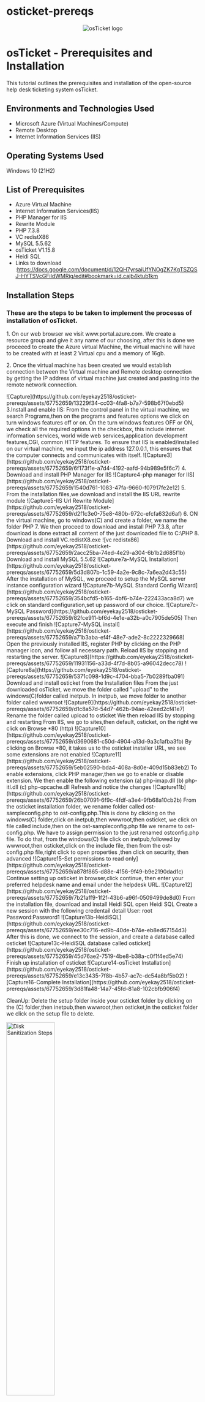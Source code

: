 


# osticket-prereqs
<p align="center">
<img src="https://i.imgur.com/Clzj7Xs.png" alt="osTicket logo"/>
</p>

<h1>osTicket - Prerequisites and Installation</h1>
This tutorial outlines the prerequisites and installation of the open-source help desk ticketing system osTicket.<br />

<h2>Environments and Technologies Used</h2>

- Microsoft Azure (Virtual Machines/Compute)
- Remote Desktop
- Internet Information Services (IIS)

<h2>Operating Systems Used </h2>
Windows 10</b> (21H2)

<h2>List of Prerequisites</h2>

- Azure Virtual Machine
- Internet Information Services(IIS)
- PHP Manager for IIS
- Rewrite Module
- PHP 7.3.8
- VC redistX86
- MySQL 5.5.62
- osTicket V1.15.8
- Heidi SQL
- Links to download :https://docs.google.com/document/d/12QH7yrsaiUfYNOgZK7KgTSZQSJ-HYTSVcGFildWMRig/edit#bookmark=id.cajb4ktub1km

<h2>Installation Steps</h2>
<h3>These are the steps to be taken to implement the processs of installation of osTicket.</h3>
<p>
1. On our web browser we visit www.portal.azure.com. We create a resource group and give it any name of our choosing, after this is done we proceeed to create the Azure virtual Machine, the virtual machine will have to be created with at least 2 Virtual cpu and a memory of 16gb.</p>
<p>
2. Once the virtual machine has been created we would establish connection between the Virtual machine and Remote desktop connection by getting the IP address of virtual machine just created and pasting into the remote network connection. </p>
![Capture](https://github.com/eyekay2518/osticket-prereqs/assets/67752659/13229f34-cc03-4fa8-b7a7-598b67f0ebd5)
3.Install and enable IIS: From the control panel in the virtual machine, we search Programs,then on the programs and features options we click on turn windows features off or on. On the turn windows features OFF or ON, we check all the required options in the checkbox, this include internet information services, world wide web services,application development features,CGI, common HTTP features. To ensure that IIS is enabled/installed on our virtual machine, we input the ip address 127.0.0.1, this ensures that the computer connects and communicates with itself.
![Capture3](https://github.com/eyekay2518/osticket-prereqs/assets/67752659/6f173f1e-a7d4-4192-aafd-94b989e5f6c7)
4. Download and install PHP Manager for IIS
![Capture4-php manager for IIS](https://github.com/eyekay2518/osticket-prereqs/assets/67752659/1540d761-1083-47fa-9660-f07917fe2e12)
5. From the installation files,we download and install the IIS URL rewrite module
![Capture5-IIS Url Rewrite Module](https://github.com/eyekay2518/osticket-prereqs/assets/67752659/d2f1c3e0-75e8-480b-972c-efcfa632d6af)
6. ON the virtual machine, go to windows(C) and create a folder, we name the folder PHP
7. We then proceed to download and install PHP 7.3.8, after download is done extract all content of the just downloaded file to C:\PHP
8. Download and install VC.redistX8.exe
![vc redistx86](https://github.com/eyekay2518/osticket-prereqs/assets/67752659/2acc25ba-74ed-4e29-a304-6b1b2d685f1b)
Download and install MySQL 5.5.62
![Capture7a-MySQL Installation](https://github.com/eyekay2518/osticket-prereqs/assets/67752659/5d3d807b-1c59-4a2e-9c8c-7a6ea2d43c55)
After the installation of MySQL, we proceed to  setup the MySQL server instance configuration wizard
![Capture7b-MySQL Standard Config Wizard](https://github.com/eyekay2518/osticket-prereqs/assets/67752659/354bcfd5-b165-4bf6-b74e-222433aca8d7)
we click on standard configuration,set up password of our choice.
![Capture7c-MySQL Password](https://github.com/eyekay2518/osticket-prereqs/assets/67752659/82fce911-bf6d-4e1e-a32b-a0c7905de505)
Then execute and finish
![Capture7-MySQL install](https://github.com/eyekay2518/osticket-prereqs/assets/67752659/a71b3aba-ef4f-48e7-ade2-8c2222329668)
Open the previously installed IIS, register PHP by clicking on the PHP manager icon, and follow all necessary path. 
Reload IIS by stopping and restarting the server.
![Capture8](https://github.com/eyekay2518/osticket-prereqs/assets/67752659/11931156-a33d-4f7d-8b05-a96042decc78)
![Capture8a](https://github.com/eyekay2518/osticket-prereqs/assets/67752659/5371c098-1d9c-4704-bba5-7b0289fba091)
Download and install osticket from the Installation files
From the just downloaded osTicket, we move the folder called "upload" to the windows(C)folder called inetpub. In inetpub, we move folder to another folder called wwwroot
![Capture9](https://github.com/eyekay2518/osticket-prereqs/assets/67752659/d1c8a57d-54d7-462b-94ae-42eed2cf41e7)
Rename the folder called upload to osticket
We then reload IIS by stopping and restarting
From IIS, we go to sites,then default, osticket, on the right we click on Browse *80 (http)
![Capture10](https://github.com/eyekay2518/osticket-prereqs/assets/67752659/d3690681-c50d-4904-a13d-9a3c1afba3fb)
By clicking on Browse *80, it takes us to the osticket installer URL, we see some extensions are not enabled
![Capture11](https://github.com/eyekay2518/osticket-prereqs/assets/67752659/5eb02590-bda4-408a-8d0e-409d15b83eb2)
To enable extensions, click PHP manager,then we go to enable or disable extension. We then enable the following extension
(a) php-imap.dll
(b) php-itl.dll
(c) php-opcache.dll
Refresh and notice the changes
![Capture11b](https://github.com/eyekay2518/osticket-prereqs/assets/67752659/26b07091-6f9c-4fdf-a3e4-9fb68a10cb2b)
From the osticket installation folder, we rename folder called ost-sampleconfig.php to ost-config.php.This is done by clicking on  the windows(C) folder,click on inetpub,then wwwroot,then osticket, we click on file called include,then on  the ost-sampleconfig.php file we rename to ost-config.php.
We have to assign permission to the just renamed  ostconfig.php file. 
To do that, from the windows(C) file click on inetpub,followed by wwwroot,then osticket,click on the include file, then from the ost-config.php file,right click to open properties ,then click on security, then advanced 
![Capture15-Set permissions to read only](https://github.com/eyekay2518/osticket-prereqs/assets/67752659/a878f865-d88e-4156-9f49-b9e2190dad1c)
Continue setting up osticket in browser,click continue, then enter your preferred  helpdesk name and email under the helpdesk URL.
![Capture12](https://github.com/eyekay2518/osticket-prereqs/assets/67752659/7b21aff9-1f2f-43b6-a96f-0509499de8d0)
From the installation file, download and install Heidi SQL
open Heidi SQL
Create a new session with the following credentail detail
User: root 
Password:Password1
![Capture13b-HeidiSQL](https://github.com/eyekay2518/osticket-prereqs/assets/67752659/ee30c716-ed9b-40de-b74e-eb8ed67154d3)
After this is done, we connect to the session, and create a database called osticket
![Capture13c-HeidiSQL database called osticket](https://github.com/eyekay2518/osticket-prereqs/assets/67752659/45d76ae2-7519-4be8-b38a-c0f1f4ed5e74)
Finish up installation of osticket
![Capture14-osTicket Installation](https://github.com/eyekay2518/osticket-prereqs/assets/67752659/e13c3435-7f8b-4b57-ac7c-dc54a8bf5b02)
![Capture16-Complete Installation](https://github.com/eyekay2518/osticket-prereqs/assets/67752659/3d81fa48-14a7-45fd-81a8-102cbfb906f4)

CleanUp:
Delete the setup folder inside your osticket folder by clicking on the (C) folder,then inetpub,then wwwroot,then osticket,in the osticket folder we click on the setup file to delete.






<img src="https://github.com/eyekay2518/osticket-prereqs/assets/67752659/e13c3435-7f8b-4b57-ac7c-dc54a8bf5b02" height="50%" width="50%" alt="Disk Sanitization Steps"/>


















<p>
<img src="https://i.imgur.com/DJmEXEB.png" height="80%" width="80%" alt="Disk Sanitization Steps"/>
</p>

<br />

<p>
<img src="https://i.imgur.com/DJmEXEB.png" height="80%" width="80%" alt="Disk Sanitization Steps"/>
</p>

<br />

<p>
<img src="https://i.imgur.com/DJmEXEB.png" height="80%" width="80%" alt="Disk Sanitization Steps"/>
</p>
<p>
Lorem ipsum dolor sit amet, consectetur adipiscing elit, sed do eiusmod tempor incididunt ut labore et dolore magna aliqua. Ut enim ad minim veniam, quis nostrud exercitation ullamco laboris nisi ut aliquip ex ea commodo consequat. Duis aute irure dolor in reprehenderit in voluptate velit esse cillum dolore eu fugiat nulla pariatur.
</p>
<br />
